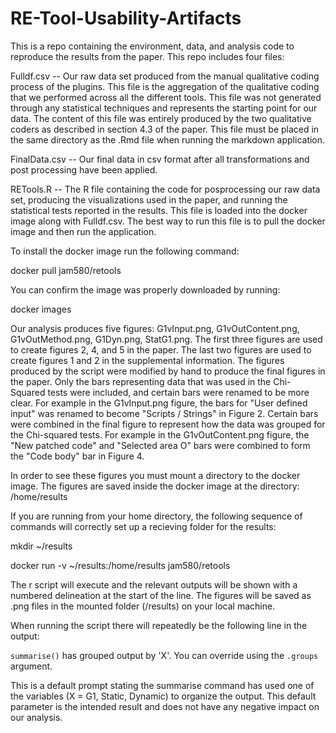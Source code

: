 # RE-Tool-Usability-Artifacts
This is a repo containing the environment, data, and analysis code to reproduce the results from the paper. This repo includes four files:

Fulldf.csv -- Our raw data set produced from the manual qualitative coding process of the plugins. This file is the aggregation of the qualitative coding that we performed across all the different tools. This file was not generated through any statistical techniques and represents the starting point for our data. The content of this file was entirely produced by the two qualitative coders as described in section 4.3 of the paper. This file must be placed in the same directory as the .Rmd file when running the markdown application.

FinalData.csv -- Our final data in csv format after all transformations and post processing have been applied.

RETools.R -- The R file containing the code for posprocessing our raw data set, producing the visualizations used in the paper, and running the statistical tests reported in the results. This file is loaded into the docker image along with Fulldf.csv. The best way to run this file is to pull the docker image and then run the application.


To install the docker image run the following command:

docker pull jam580/retools

You can confirm the image was properly downloaded by running:

docker images

Our analysis produces five figures: G1vInput.png, G1vOutContent.png, G1vOutMethod.png, G1Dyn.png, StatG1.png. The first three figures are used to create figures 2, 4, and 5 in the paper. The last two figures are used to create figures 1 and 2 in the supplemental information. The figures produced by the script were modified by hand to produce the final figures in the paper. Only the bars representing data that was used in the Chi-Squared tests were included, and certain bars were renamed to be more clear. For example in the G1vInput.png figure, the bars for "User defined input" was renamed to become "Scripts / Strings" in Figure 2. Certain bars were combined in the final figure to represent how the data was grouped for the Chi-squared tests. For example in the G1vOutContent.png figure, the "New patched code" and "Selected area O" bars were combined to form the "Code body" bar in Figure 4.

In order to see these figures you must mount a directory to the docker image. The figures are saved inside the docker image at the directory: /home/results 

If you are running from your home directory, the following sequence of commands will correctly set up a recieving folder for the results:

mkdir ~/results

docker run -v ~/results:/home/results jam580/retools

The r script will execute and the relevant outputs will be shown with a numbered delineation at the start of the line. The figures will be saved as .png files in the mounted folder (/results) on your local machine.

When running the script there will repeatedly be the following line in the output: 

`summarise()` has grouped output by 'X'. You can override using the
`.groups` argument.

This is a default prompt stating the summarise command has used one of the variables (X = G1, Static, Dynamic) to organize the output. This default parameter is the intended result and does not have any negative impact on our analysis.
